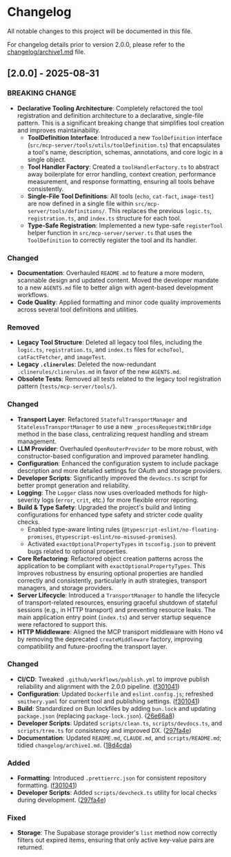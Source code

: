 # Changelog

All notable changes to this project will be documented in this file.

For changelog details prior to version 2.0.0, please refer to the [changelog/archive1.md](changelog/archive1.md) file.

## [2.0.0] - 2025-08-31

### BREAKING CHANGE

- **Declarative Tooling Architecture**: Completely refactored the tool registration and definition architecture to a declarative, single-file pattern. This is a significant breaking change that simplifies tool creation and improves maintainability.
  - **ToolDefinition Interface**: Introduced a new `ToolDefinition` interface (`src/mcp-server/tools/utils/toolDefinition.ts`) that encapsulates a tool's name, description, schemas, annotations, and core logic in a single object.
  - **Tool Handler Factory**: Created a `toolHandlerFactory.ts` to abstract away boilerplate for error handling, context creation, performance measurement, and response formatting, ensuring all tools behave consistently.
  - **Single-File Tool Definitions**: All tools (`echo`, `cat-fact`, `image-test`) are now defined in a single file within `src/mcp-server/tools/definitions/`. This replaces the previous `logic.ts`, `registration.ts`, and `index.ts` structure for each tool.
  - **Type-Safe Registration**: Implemented a new type-safe `registerTool` helper function in `src/mcp-server/server.ts` that uses the `ToolDefinition` to correctly register the tool and its handler.

### Changed

- **Documentation**: Overhauled `README.md` to feature a more modern, scannable design and updated content. Moved the developer mandate to a new `AGENTS.md` file to better align with agent-based development workflows.
- **Code Quality**: Applied formatting and minor code quality improvements across several tool definitions and utilities.

### Removed

- **Legacy Tool Structure**: Deleted all legacy tool files, including the `logic.ts`, `registration.ts`, and `index.ts` files for `echoTool`, `catFactFetcher`, and `imageTest`.
- **Legacy `.clinerules`**: Deleted the now-redundant `.clinerules/clinerules.md` in favor of the new `AGENTS.md`.
- **Obsolete Tests**: Removed all tests related to the legacy tool registration pattern (`tests/mcp-server/tools/`).

### Changed

- **Transport Layer**: Refactored `StatefulTransportManager` and `StatelessTransportManager` to use a new `_processRequestWithBridge` method in the base class, centralizing request handling and stream management.
- **LLM Provider**: Overhauled `OpenRouterProvider` to be more robust, with constructor-based configuration and improved parameter handling.
- **Configuration**: Enhanced the configuration system to include package description and more detailed settings for OAuth and storage providers.
- **Developer Scripts**: Significantly improved the `devdocs.ts` script for better prompt generation and reliability.
- **Logging**: The `Logger` class now uses overloaded methods for high-severity logs (`error`, `crit`, etc.) for more flexible error reporting.
- **Build & Type Safety**: Upgraded the project's build and linting configurations for enhanced type safety and stricter code quality checks.
  - Enabled type-aware linting rules (`@typescript-eslint/no-floating-promises`, `@typescript-eslint/no-misused-promises`).
  - Activated `exactOptionalPropertyTypes` in `tsconfig.json` to prevent bugs related to optional properties.
- **Core Refactoring**: Refactored object creation patterns across the application to be compliant with `exactOptionalPropertyTypes`. This improves robustness by ensuring optional properties are handled correctly and consistently, particularly in auth strategies, transport managers, and storage providers.
- **Server Lifecycle**: Introduced a `TransportManager` to handle the lifecycle of transport-related resources, ensuring graceful shutdown of stateful sessions (e.g., in HTTP transport) and preventing resource leaks. The main application entry point (`index.ts`) and server startup sequence were refactored to support this.
- **HTTP Middleware**: Aligned the MCP transport middleware with Hono v4 by removing the deprecated `createMiddleware` factory, improving compatibility and future-proofing the transport layer.

### Changed

- **CI/CD**: Tweaked `.github/workflows/publish.yml` to improve publish reliability and alignment with the 2.0.0 pipeline. ([f301041](https://github.com/cyanheads/mcp-ts-template/commit/f3010415cb615950ccd3d3f50a8ca56b2834faf8))
- **Configuration**: Updated `Dockerfile` and `eslint.config.js`; refreshed `smithery.yaml` for current tool and publishing settings. ([f301041](https://github.com/cyanheads/mcp-ts-template/commit/f3010415cb615950ccd3d3f50a8ca56b2834faf8))
- **Build**: Standardized on Bun lockfiles by adding `bun.lock` and updating `package.json` (replacing `package-lock.json`). ([26e66a8](https://github.com/cyanheads/mcp-ts-template/commit/26e66a85b3fdc8f8ab500c459dd059461a3c1430))
- **Developer Scripts**: Updated `scripts/clean.ts`, `scripts/devdocs.ts`, and `scripts/tree.ts` for consistency and improved DX. ([297fa4e](https://github.com/cyanheads/mcp-ts-template/commit/297fa4e663d45770186d9a4460bdf2b7304e1ba1))
- **Documentation**: Updated `README.md`, `CLAUDE.md`, and `scripts/README.md`; tidied `changelog/archive1.md`. ([18d4cda](https://github.com/cyanheads/mcp-ts-template/commit/18d4cda3ca10c45cad02c940aad234db2fad9556))

### Added

- **Formatting**: Introduced `.prettierrc.json` for consistent repository formatting. ([f301041](https://github.com/cyanheads/mcp-ts-template/commit/f3010415cb615950ccd3d3f50a8ca56b2834faf8))
- **Developer Scripts**: Added `scripts/devcheck.ts` utility for local checks during development. ([297fa4e](https://github.com/cyanheads/mcp-ts-template/commit/297fa4e663d45770186d9a4460bdf2b7304e1ba1))

### Fixed

- **Storage**: The Supabase storage provider's `list` method now correctly filters out expired items, ensuring that only active key-value pairs are returned.
